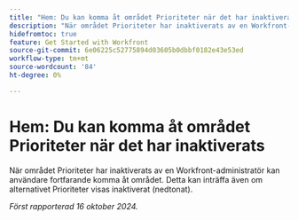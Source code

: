 ```yaml
---
title: "Hem: Du kan komma åt området Prioriteter när det har inaktiverats"
description: "När området Prioriteter har inaktiverats av en Workfront-administratör har användarna fortfarande tillgång till området. Detta kan inträffa även om alternativet Prioriteter visas inaktiverat (nedtonat)."
hidefromtoc: true
feature: Get Started with Workfront
source-git-commit: 6e06225c52775894d03605b0dbbf0182e43e53ed
workflow-type: tm+mt
source-wordcount: '84'
ht-degree: 0%

---
```



# Hem: Du kan komma åt området Prioriteter när det har inaktiverats

När området Prioriteter har inaktiverats av en Workfront-administratör kan användare fortfarande komma åt området. Detta kan inträffa även om alternativet Prioriteter visas inaktiverat (nedtonat).

_Först rapporterad 16 oktober 2024._
